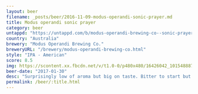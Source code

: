 ```yaml
---
layout: beer
filename: _posts/beer/2016-11-09-modus-operandi-sonic-prayer.md
title: Modus operandi sonic prayer
category: beer
untappd: "https://untappd.com/b/modus-operandi-brewing-co--sonic-prayer/1291720"
country: "Australia"
brewery: "Modus Operandi Brewing Co."
breweryURL: "/brewery/modus-operandi-brewing-co.html"
style: "IPA - American"
score: 8.5
img: https://scontent.xx.fbcdn.net/v/t1.0-0/p480x480/16426042_10154888757963745_4726476974727549552_n.jpg?_nc_cat=111&_nc_oc=AQn7ReOG73dolHw5mqSZua3qxnpM665DjroDAPMHjIpSYpyMU4t_ArUqXdQH81lrdhw&_nc_ht=scontent.xx&oh=80f5320ffbdcd5ba7fc2c36726fb6952&oe=5DA8014C
beer-date: "2017-01-30"
desc: "Surprisingly low of aroma but big on taste. Bitter to start but great to finish. Need to get more into this brewery"
permalink: /beer/:title.html
---
```

